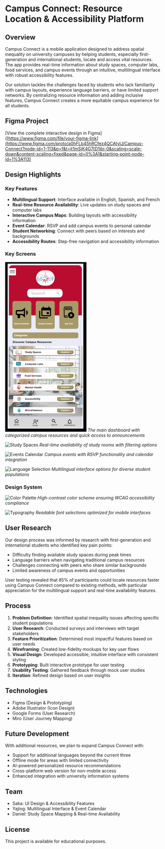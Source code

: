 # Campus Connect: Resource Location & Accessibility Platform

## Overview
Campus Connect is a mobile application designed to address spatial inequality on university campuses by helping students, especially first-generation and international students, locate and access vital resources. The app provides real-time information about study spaces, computer labs, food services, and campus events through an intuitive, multilingual interface with robust accessibility features.

Our solution tackles the challenges faced by students who lack familiarity with campus layouts, experience language barriers, or have limited support networks. By centralizing resource information and adding inclusive features, Campus Connect creates a more equitable campus experience for all students.

## Figma Project
[View the complete interactive design in Figma]([https://www.figma.com/file/your-figma-link](https://www.figma.com/proto/a0hFLb45hRCfez4QCAtylJ/Campus-Connect?node-id=1-113&p=f&t=it1mSjK4G7tD1ibj-0&scaling=scale-down&content-scaling=fixed&page-id=0%3A1&starting-point-node-id=1%3A113)

## Design Highlights

### Key Features
- **Multilingual Support**: Interface available in English, Spanish, and French
- **Real-time Resource Availability**: Live updates on study spaces and computer labs
- **Interactive Campus Maps**: Building layouts with accessibility information
- **Event Calendar**: RSVP and add campus events to personal calendar
- **Student Networking**: Connect with peers based on interests and backgrounds
- **Accessibility Routes**: Step-free navigation and accessibility information

### Key Screens
![Home Screen](screenshots/home-screen.PNG)
*The main dashboard with categorized campus resources and quick access to announcements*

![Study Spaces](screenshots/study-spaces.png)
*Real-time availability of study rooms with filtering options*

![Events Calendar](screenshots/events-calendar.png)
*Campus events with RSVP functionality and calendar integration*

![Language Selection](screenshots/language-selection.png)
*Multilingual interface options for diverse student populations*

### Design System
![Color Palette](screenshots/color-palette.png)
*High-contrast color scheme ensuring WCAG accessibility compliance*

![Typography](screenshots/typography.png)
*Readable font selections optimized for mobile interfaces*

## User Research
Our design process was informed by research with first-generation and international students who identified key pain points:
- Difficulty finding available study spaces during peak times
- Language barriers when navigating traditional campus resources
- Challenges connecting with peers who share similar backgrounds
- Limited awareness of campus events and opportunities

User testing revealed that 85% of participants could locate resources faster using Campus Connect compared to existing methods, with particular appreciation for the multilingual support and real-time availability features.

## Process
1. **Problem Definition**: Identified spatial inequality issues affecting specific student populations
2. **User Research**: Conducted surveys and interviews with target stakeholders
3. **Feature Prioritization**: Determined most impactful features based on user needs
4. **Wireframing**: Created low-fidelity mockups for key user flows
5. **Visual Design**: Developed accessible, intuitive interface with consistent styling
6. **Prototyping**: Built interactive prototype for user testing
7. **Usability Testing**: Gathered feedback through mock user studies
8. **Iteration**: Refined design based on user insights

## Technologies
- Figma (Design & Prototyping)
- Adobe Illustrator (Icon Design)
- Google Forms (User Research)
- Miro (User Journey Mapping)

## Future Development
With additional resources, we plan to expand Campus Connect with:
- Support for additional languages beyond the current three
- Offline mode for areas with limited connectivity
- AI-powered personalized resource recommendations
- Cross-platform web version for non-mobile access
- Enhanced integration with university information systems

## Team
- Saka: UI Design & Accessibility Features
- Yajing: Multilingual Interface & Event Calendar
- Daniel: Study Space Mapping & Real-time Availability

## License
This project is available for educational purposes.
